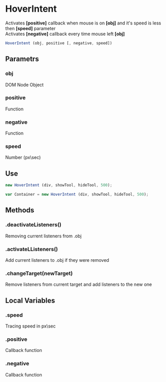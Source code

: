 # HoverIntent
Activates **[positive]** callback when mouse is on **[obj]** and it's speed is less then **[speed]** parameter   
Activates **[negative]** callback every time mouse left **[obj]**
```javascript
HoverIntent (obj, positive [, negative, speed])
```
## Parametrs
### obj
   DOM Node Object
### positive
   Function
### negative
   Function
### speed
   Number (px\sec)
## Use
```javascript
new HoverIntent (div, showTool, hideTool, 500);

var Container = new HoverIntent (div, showTool, hideTool, 500);
```   
## Methods
### .deactivateListeners()
Removing current listeners from .obj

### .activateLListeners()
Add current listeners to .obj if they were removed

### .changeTarget(newTarget)
Remove listeners from current target and add listeners to the new one   

## Local Variables
### .speed
Tracing speed in px\sec

### .positive
Callback function

### .negative
Callback function
